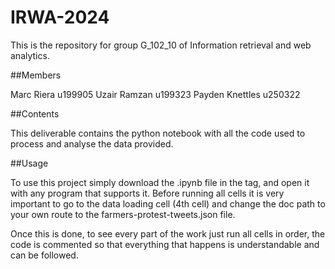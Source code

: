 # IRWA-2024

This is the repository for group G_102_10 of Information retrieval and web analytics. 

##Members

Marc Riera u199905
Uzair Ramzan u199323
Payden Knettles u250322

##Contents

This deliverable contains the python notebook with all the code used to process and analyse the data provided.

##Usage

To use this project simply download the .ipynb file in the tag, and open it with any program that supports it. Before running all cells it is very important to go to the data loading cell (4th cell) and change the doc path to your own route to the farmers-protest-tweets.json file.

Once this is done, to see every part of the work just run all cells in order, the code is commented so that everything that happens is understandable and can be followed.
